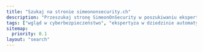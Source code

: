 ```yaml
---
title: "Szukaj na stronie simeononsecurity.ch"
description: "Przeszukaj stronę SimeonOnSecurity w poszukiwaniu ekspertów w dziedzinie cyberbezpieczeństwa, automatyzacji i nowoczesnej technologii. Bądź na bieżąco i bezpieczny."
tags: ["wgląd w cyberbezpieczeństwo", "ekspertyza w dziedzinie automatyzacji", "trendy technologiczne", "bezpieczeństwo cyfrowe", "obrona przed cyberatakami", "ochrona sieci", "bezpieczeństwo informacji", "wgląd w technologię", "zagrożenia cybernetyczne", "zasoby technologiczne", "porady dotyczące bezpieczeństwa", "wiadomości branżowe", "aktualizacje technologiczne", "artykuły o cyberbezpieczeństwie", "techniki automatyzacji", "prywatność cyfrowa", "ekspertyza techniczna", "wiedza IT", "bezpieczeństwo sieci", "zasoby w dziedzinie cyberbezpieczeństwa"]
sitemap:
  priority: 0.1
layout: "search"
---
```

